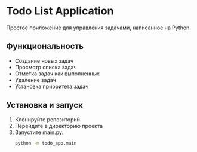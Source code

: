 # Todo List Application

Простое приложение для управления задачами, написанное на Python.

## Функциональность

- Создание новых задач
- Просмотр списка задач
- Отметка задач как выполненных
- Удаление задач
- Установка приоритета задач

## Установка и запуск

1. Клонируйте репозиторий
2. Перейдите в директорию проекта
3. Запустите main.py:
   ```bash
   python -m todo_app.main
   ``` 